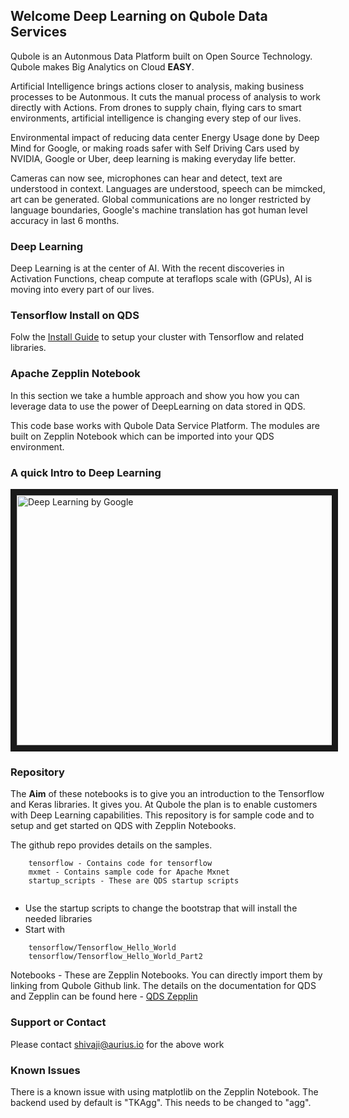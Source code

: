 
## Welcome Deep Learning on Qubole Data Services

Qubole is an Autonmous Data Platform built on Open Source Technology. Qubole makes Big Analytics on Cloud **EASY**.

Artificial Intelligence brings actions closer to analysis, making business processes to be Autonmous. It cuts the manual process of analysis to work directly with Actions. From drones to supply chain, flying cars to smart environments, artificial intelligence is changing every step of our lives. 

Environmental impact of reducing data center Energy Usage done by Deep Mind for Google, or making roads safer with Self Driving Cars used by NVIDIA, Google or Uber, deep learning is making everyday life better.

Cameras can now see, microphones can hear and detect, text are understood in context. Languages are understood, speech can be mimcked, art can be generated. Global communications are no longer restricted by language boundaries, Google's machine translation has got human level accuracy in last 6 months.

### Deep Learning

Deep Learning is at the center of AI. With the recent discoveries in Activation Functions, cheap compute at teraflops scale with (GPUs), AI is moving into every part of our lives.

### Tensorflow Install on QDS

Folw the [Install Guide](https://github.com/tfshivaji/deeplearning/blob/master/Install.md) to setup your cluster with Tensorflow and related libraries.

### Apache Zepplin Notebook

In this section we take a humble approach and show you how you can leverage data to use the power of DeepLearning on data stored in QDS. 


This code base works with Qubole Data Service Platform. The modules are built on Zepplin Notebook which can be imported into your QDS environment.


### A quick Intro to Deep Learning

<a href="http://www.youtube.com/watch?feature=player_embedded&v=iF8dRePlPUo&list=PLAwxTw4SYaPn_OWPFT9ulXLuQrImzHfOV" target="_blank"><img src="http://img.youtube.com/vi/iF8dRePlPUo/0.jpg" 
alt="Deep Learning by Google" width="580" height="400" border="10" /></a>

### Repository

The **Aim** of these notebooks is to give you an introduction to the Tensorflow and Keras libraries. It gives you. At Qubole the plan is to enable customers with Deep Learning capabilities. This repository is for sample code and to setup and get started on QDS with Zepplin Notebooks. 




The github repo provides details on the samples.

```
	tensorflow - Contains code for tensorflow
	mxmet - Contains sample code for Apache Mxnet
	startup_scripts - These are QDS startup scripts


```
- Use the startup scripts to change the bootstrap that will install the needed libraries
- Start with 
```
	tensorflow/Tensorflow_Hello_World
	tensorflow/Tensorflow_Hello_World_Part2
```

Notebooks - These are Zepplin Notebooks. You can directly import them by linking from Qubole Github link.
The details on the documentation for QDS and Zepplin can be found here - [QDS Zepplin](http://docs.qubole.com/en/latest/user-guide/features/notebook/link-notebook-github.html)

### Support or Contact
Please contact shivaji@aurius.io for the above work

### Known Issues
There is a known issue with using matplotlib on the Zepplin Notebook. The backend used by default is "TKAgg". This needs to be changed to "agg".